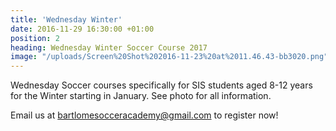 ```yaml
---
title: 'Wednesday Winter'
date: 2016-11-29 16:30:00 +01:00
position: 2
heading: Wednesday Winter Soccer Course 2017
image: "/uploads/Screen%20Shot%202016-11-23%20at%2011.46.43-bb3020.png"
---
```


Wednesday Soccer courses specifically for SIS students aged 8-12 years for the Winter starting in January. See photo for all information.

Email us at [bartlomesocceracademy@gmail.com](mailto:bartlomesocceracademy@gmail.com) to register now!
